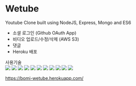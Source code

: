 # Wetube

Youtube Clone built using NodeJS, Express, Mongo and ES6

- 소셜 로그인 (Github OAuth App)
- 비디오 업로드/수정/삭제 (AWS S3)
- 댓글
- Heroku 배포

사용기술<br>
<img src="https://img.shields.io/badge/JavaScript-F7DF1E?logo=JavaScript&logoColor=black"/>
<img src="https://img.shields.io/badge/Pug-A86454?logo=Pug&logoColor=white"/>
<img src="https://img.shields.io/badge/Sass-CC6699?logo=Sass&logoColor=white"/>
<img src="https://img.shields.io/badge/Node.js-339933?logo=Node.js&logoColor=white"/>
<img src="https://img.shields.io/badge/express-000000?logo=Express&logoColor=white"/>
<img src="https://img.shields.io/badge/MongoDB-47A248?logo=MongoDB&logoColor=white"/>
<img src="https://img.shields.io/badge/Nodemon-76D04B?logo=Nodemon&logoColor=white"/>
<img src="https://img.shields.io/badge/Babel-F9DC3E?logo=Babel&logoColor=black"/>
<img src="https://img.shields.io/badge/Webpack-8DD6F9?logo=Webpack&logoColor=black"/>
<img src="https://img.shields.io/badge/Amazon%20AWS-232F3E?logo=Amazon%20AWS&logoColor=white"/>
<img src="https://img.shields.io/badge/Heroku-430098?logo=Heroku&logoColor=white"/>
</br>

https://bomi-wetube.herokuapp.com/</br>
